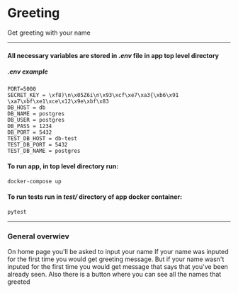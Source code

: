 # Greeting
Get greeting with your name
___

#### All necessary variables are stored in ***.env*** file in app top level directory
##### ***.env*** example
```
PORT=5000
SECRET_KEY = \xf8)\n\x05Z6i\n\x93\xcf\xe7\xa3{\xb6\x91 \xa7\xbf\xe1\xce\x12\x9e\xbf\x83
DB_HOST = db
DB_NAME = postgres
DB_USER = postgres
DB_PASS = 1234
DB_PORT = 5432
TEST_DB_HOST = db-test
TEST_DB_PORT = 5432
TEST_DB_NAME = postgres
```
#### To run app, in top level directory run:
```
docker-compose up
```

#### To run tests run in ***test/*** directory of app docker container:
```
pytest
```
___

### General overwiev
On home page you'll be asked to input your name
If your name was inputed for the first time you would get greeting message.
But if your name wasn't inputed for the first time you would get message that says that you've been already seen.
Also there is a button where you can see all the names that greeted
